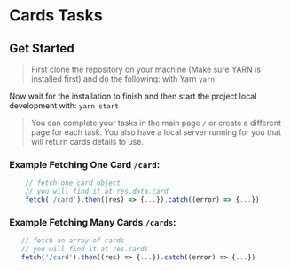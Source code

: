 # Cards Tasks

## Get Started

> First clone the repository on your machine (Make sure YARN is installed first) and do the following:
> with Yarn
> `yarn`

Now wait for the installation to finish and then start the project local development with:
`yarn start`

> You can complete your tasks in the main page `/` or create a different page for each task. You also have a local server running for you that will return cards details to use.

### Example Fetching One Card `/card`:

```js
    // fetch one card object
    // you will find it at res.data.card
    fetch('/card').then((res) => {...}).catch((error) => {...})
```

### Example Fetching Many Cards `/cards`:

```js
   // fetch an array of cards
   // you will find it at res.cards
   fetch('/card').then((res) => {...}).catch((error) => {...})
```
